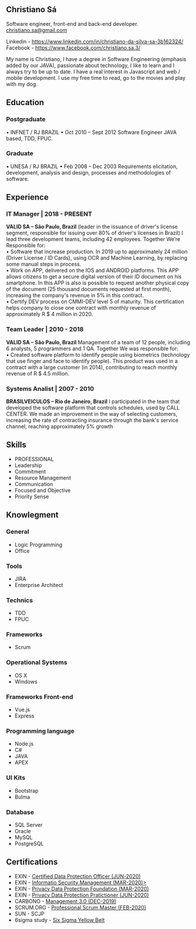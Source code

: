 ## Christiano Sá
Software engineer, front-end and back-end developer.
christiano.sa@gmail.com

Linkedin - https://www.linkedin.com/in/christiano-da-silva-sa-3b162324/ <br>
Facebook - https://www.facebook.com/christiano.sa.3/

My name is Christiano, I have a degree in Software Engineering (emphasis added by our JAVA), 
passionate about technology, I like to learn and I always try to be up to date. I have a 
real interest in Javascript and web / mobile development. I use my free time to read, go 
to the movies and play with my dog. 

## Education 
### Postgraduate
•	INFNET / RJ BRAZIL
•	Oct 2010 – Sept 2012
Software Engineer JAVA based, TDD, FPUC.

### Graduate
•	UNESA / RJ BRAZIL
•	Feb 2008 – Dec 2003
Requirements elicitation, development, analysis and design, processes and methodologies of software.

## Experience
### IT Manager | 2018 - PRESENT
<b>VALID SA – São Paulo, Brazil</b>
(leader in the issuance of driver's license segment, responsible for issuing over 80% of driver's licenses in Brazil)
I lead three development teams, including 42 employees. Together We’re Responsible for: <br>
•	Software that increase production. In 2019 up to approximately 24 million (Driver License / ID Cards), using OCR and Machine Learning, by replacing some manual steps in process. <br>
•	Work on APP, delivered on the IOS and ANDROID platforms. This APP allows citizens to get a secure digital version of their ID document on his smartphone. In this APP is also is possible to request another physical copy of the document (25 thousand documents requested at first month), increasing the company's revenue in 5% in this contract. <br>
•	Certify DEV process on CMMI-DEV level 5 of maturity. This certification helps company to close one contract with monthly revenue of approximately R $ 4 million in 2020. <br>

### Team Leader | 2010 - 2018
<b>VALID SA – São Paulo, Brazil</b>
Management of a team of 12 people, including 6 analysts, 5 programmers and 1 QA. Together We was responsible for: <br>
•	Created software platform to identify people using biometrics (technology that use finger and face to identify people). This product was used in a contract with a large customer (in 2014), contributing to reach monthly revenue of R $ 4.5 million. <br>

### Systems Analist | 2007 - 2010
<b>BRASILVEICULOS – Rio de Janeiro, Brazil</b>
I participated in the team that developed the software platform that controls schedules, used by CALL CENTER. We made an improvement in the way of selecting customers, increasing the rate of contracting insurance through the bank's service channel, reaching approximately 5% growth


## Skills
* PROFESSIONAL
*	Leadership
*	Commitment 
*	Resource Management
*	Communication
*	Focused and Objective
*	Priority Sense


## Knowlegment

### General
* Logic Programming
* Office

### Tools
*	JIRA
*	Enterprise Architect

### Technics
* TDD
* FPUC

### Frameworks
* Scrum

### Operational Systems
* OS X
* Windows

### Frameworks Front-end
* Vue.js
* Express

### Programming language
* Node.js
* C#
* JAVA
* APEX

### UI Kits
* Bootstrap
* Bulma

### Database
* SQL Server
* Oracle
* MySQL
* PostgreSQL

## Certifications
* EXIN - <a href="https://github.com/christianosa/curriculo/blob/master/certificados/EXIN%20-%20DPO.pdf">Certified Data Protection Officer (JUN-2020)</a>
* EXIN - <a href="https://github.com/christianosa/curriculo/blob/master/certificados/EXIN%20-%20ISFS.pdf"> Informatio Security Management (MAR-2020)></a>
* EXIN - <a href="https://github.com/christianosa/curriculo/blob/master/certificados/EXIN%20-%20PDPF.pdf"> Privacy Data Protection Foundation (MAR-2020) </a>
* EXIN - <a href="https://github.com/christianosa/curriculo/blob/master/certificados/EXIN%20-%20PDPP.pdf"> Privacy Data Protection Pratictioner (JUN-2020)</a>
* CARBONO - <a href="https://github.com/christianosa/curriculo/blob/master/certificados/Management3.0.pdf"> Management 3.0 (DEC-2019)</a>
* SCRUM.ORG - <a href="https://github.com/christianosa/curriculo/blob/master/certificados/PSM%20I.pdf">Professional Scrum Master (FEB-2020)</a>
* SUN - SCJP
* 6sigma study - <a href="https://github.com/christianosa/curriculo/blob/master/certificados/6sigmastudy%20-%20yellow%20belt.pdf">Six Sigma Yellow Belt</a>
